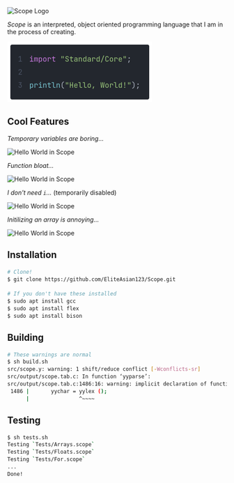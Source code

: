<img src="img/Logo.svg" alt="Scope Logo"/>

*Scope* is an interpreted, object oriented programming language that I am in the process of creating.

<img src="img/HelloWorld.png" alt="Hello World in Scope" width="332"/>

## Cool Features

*Temporary variables are boring...*

<img src="img/Swap.png" alt="Hello World in Scope" width="453"/>

*Function bloat...*

<img src="img/Func.png" alt="Hello World in Scope" width="604"/>

*I don't need `i`...* (temporarily disabled)

<img src="img/Repeat.png" alt="Hello World in Scope" width="382"/>

*Initilizing an array is annoying...*

<img src="img/With.png" alt="Hello World in Scope" width="678"/>

## Installation

```bash
# Clone!
$ git clone https://github.com/EliteAsian123/Scope.git

# If you don't have these installed
$ sudo apt install gcc
$ sudo apt install flex
$ sudo apt install bison
```

## Building

```bash
# These warnings are normal
$ sh build.sh
src/scope.y: warning: 1 shift/reduce conflict [-Wconflicts-sr]
src/output/scope.tab.c: In function ‘yyparse’:
src/output/scope.tab.c:1486:16: warning: implicit declaration of function ‘yylex’ [-Wimplicit-function-declaration]
 1486 |       yychar = yylex ();
      |                ^~~~~
```

## Testing

```bash
$ sh tests.sh
Testing `Tests/Arrays.scope`
Testing `Tests/Floats.scope`
Testing `Tests/For.scope`
...
Done!
```